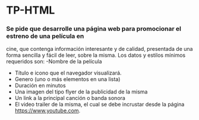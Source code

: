 # TP-HTML
### Se pide que desarrolle una página web para promocionar el estreno de una película en
cine, que contenga información interesante y de calidad, presentada de una forma sencilla y
fácil de leer, sobre la misma.
Los datos y estilos mínimos requeridos son:
-Nombre de la película
- Título e icono que el navegador visualizará.
- Genero (uno o más elementos en una lista)
- Duración en minutos
- Una imagen del tipo flyer de la publicidad de la misma
- Un link a la principal canción o banda sonora
- El video trailer de la misma, el cual se debe incrustar desde la página
https://www.youtube.com.
